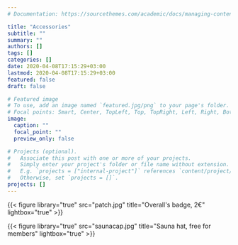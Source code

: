 ```yaml
---
# Documentation: https://sourcethemes.com/academic/docs/managing-content/

title: "Accessories"
subtitle: ""
summary: ""
authors: []
tags: []
categories: []
date: 2020-04-08T17:15:29+03:00
lastmod: 2020-04-08T17:15:29+03:00
featured: false
draft: false

# Featured image
# To use, add an image named `featured.jpg/png` to your page's folder.
# Focal points: Smart, Center, TopLeft, Top, TopRight, Left, Right, BottomLeft, Bottom, BottomRight.
image:
  caption: ""
  focal_point: ""
  preview_only: false

# Projects (optional).
#   Associate this post with one or more of your projects.
#   Simply enter your project's folder or file name without extension.
#   E.g. `projects = ["internal-project"]` references `content/project/deep-learning/index.md`.
#   Otherwise, set `projects = []`.
projects: []
---
```


{{< figure library="true" src="patch.jpg" title="Overall's badge, 2€" lightbox="true" >}}

{{< figure library="true" src="saunacap.jpg" title="Sauna hat, free for members" lightbox="true" >}}
